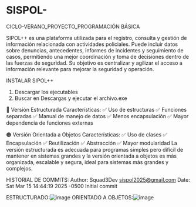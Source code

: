 # SISPOL-
CICLO-VERANO_PROYECTO_PROGRAMACIÓN BÁSICA 

SIPOL++ es una plataforma utilizada para el registro, consulta y gestión de información relacionada con actividades policiales. Puede incluir datos sobre denuncias, antecedentes, informes de incidentes y seguimiento de casos, permitiendo una mejor coordinación y toma de decisiones dentro de las fuerzas de seguridad. Su objetivo es centralizar y agilizar el acceso a información relevante para mejorar la seguridad y operación.

INSTALAR SIPOL++
1. Descargar los ejecutables
2. Buscar en Descargas y ejecutar el archivo.exe

🔷 Versión Estructurada 
    Características:
      ✅ Uso de estructuras
      ✅ Funciones separadas 
      ✅ Manual de manejo de datos 
      ✅ Menos encapsulación
      ✅ Mayor dependencia de funciones externas 
  
🟠 Versión Orientada a Objetos
   Características:
    ✅ Uso de clases 
    ✅ Encapsulación 
    ✅ Reutilización
    ✅ Abstracción 
    ✅ Mayor modularidad 
La versión estructurada es adecuada para programas simples pero difícil de mantener en sistemas grandes y la versión orientada a objetos es más organizada, escalable y segura, ideal para sistemas más grandes y complejos.

HISTORIAL DE COMMITS:
Author: Squad3Dev <sispol2025@gmail.com>
Date:   Sat Mar 15 14:44:19 2025 -0500
Initial commit

ESTRUCTURADO:![image](https://github.com/user-attachments/assets/ba3717f8-5a85-4159-8f4c-e6fdd8fc564e)
ORIENTADO A OBJETOS:![image](https://github.com/user-attachments/assets/1240bb0f-05ae-4eb5-9546-3ce0ad0ad3ba)


